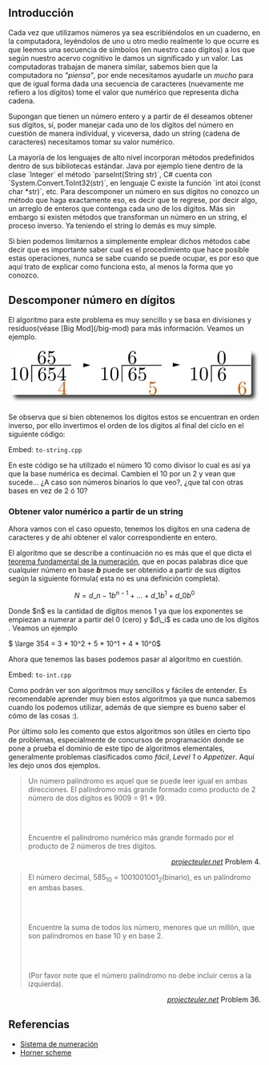 
## Introducción

<p>Cada vez que utilizamos números ya sea escribiéndolos en un cuaderno, en la computadora, leyéndolos de uno u otro medio realmente lo que ocurre es que leemos una secuencia de símbolos (en nuestro caso dígitos) a los que según nuestro acervo cognitivo le damos un significado y un valor. Las computadoras trabajan de manera similar, sabemos bien que la computadora no <em>"piensa"</em>, por ende necesitamos ayudarle un <em>mucho</em> para que de igual forma dada una secuencia de caracteres (nuevamente me refiero a los dígitos) tome el valor que numérico que representa dicha cadena.</p>

<p>Supongan que tienen un número entero y a partir de él deseamos obtener sus dígitos, sí, poder manejar cada uno de los dígitos del número en cuestión de manera individual, y viceversa, dado un string (cadena de caracteres) necesitamos tomar su valor numérico.  </p>

<p>La mayoría de los lenguajes de alto nivel incorporan métodos predefinidos dentro de sus bibliotecas estándar. Java por ejemplo tiene dentro de la clase `Integer` el método `parseInt(String str)`, C# cuenta con `System.Convert.ToInt32(str)`, en lenguaje C existe la función `int atoi (const char *str)`, etc. Para descomponer un número en sus dígitos no conozco un método que haga exactamente eso, es decir que te regrese, por decir algo, un arreglo de enteros que contenga cada uno de los dígitos. Más sin embargo si existen métodos que transforman un número en un string, el proceso inverso. Ya teniendo el string lo demás es muy simple.</p>

<p>Si bien podemos limitarnos a simplemente emplear dichos métodos cabe decir que es importante saber cual es el procedimiento que hace posible estas operaciones, nunca se sabe cuando se puede ocupar, es por eso que aquí trato de explicar como funciona esto, al menos la forma que yo conozco.</p>

## Descomponer número en dígitos

<p>El algoritmo para este problema es muy sencillo y se basa en divisiones y residuos(véase [Big Mod](/big-mod) para más información. Veamos un ejemplo.</p>

![Descomposición de un número en dígitos](descomposicion_digitos.png)


<p>Se observa que si bien obtenemos los dígitos estos se encuentran en orden inverso, por ello invertimos el orden de los dígitos al final del ciclo en el siguiente código:</p>

Embed: `to-string.cpp`

<p>En este código se ha utilizado el número 10 como divisor lo cual es así ya que la base numérica es decimal. Cambien el 10 por un 2 y vean que sucede... ¿A caso son números binarios lo que veo?, ¿que tal con otras bases en vez de 2 ó 10?</p>

### Obtener valor numérico a partir de un string

<p>Ahora vamos con el caso opuesto, tenemos los dígitos en una cadena de caracteres y de ahí obtener el valor correspondiente en entero.</p>

<p>El algoritmo que se describe a continuación no es más que el que dicta el <a href="http://es.wikipedia.org/wiki/Sistema_de_numeraci%C3%B3n#Teorema_Fundamental_de_la_numeraci.C3.B3n" target="_blank">teorema fundamental de la numeración</a>, que en pocas palabras dice que cualquier número en base <strong><em>b</em></strong> puede ser obtenido a partir de sus dígitos según la siguiente fórmula( esta no es una definición completa).</p>

$$N = d\_{n - 1}b^{n - 1} + ... + d\_{1}b^{1} + d\_{0}b^{0}$$


<p>Donde $n$ es la cantidad de dígitos menos 1 ya que los exponentes se empiezan a numerar a partir del 0 (cero) y $d\_i$ es cada uno de los dígitos . Veamos un ejemplo</p>


$ \large 354 = 3 * 10^2 + 5 * 10^1 + 4 * 10^0$ 


<p>Ahora que tenemos las bases podemos pasar al algoritmo en cuestión.</p>

Embed: `to-int.cpp`

<p>Como podrán ver son algoritmos muy sencillos y fáciles de entender. Es recomendable aprender muy bien estos algoritmos ya que nunca sabemos cuando los podemos utilizar, además de que siempre es bueno saber el cómo de las cosas :).</p>

<p>Por último solo les comento que estos algoritmos son útiles en cierto tipo de problemas, especialmente de concursos de programación donde se pone a prueba el dominio de este tipo de algoritmos elementales, generalmente problemas clasificados como <em>fácil</em>, <em>Level 1</em> o <em>Appetizer</em>. Aquí les dejo unos dos ejemplos.</p>


<blockquote>
  <p>Un número palíndromo es aquel que se puede leer igual en ambas direcciones. El palíndromo más grande formado como producto de 2 número de dos dígitos es 9009 = 91 * 99.</p>
  <br><br>
  <p>Encuentre el palíndromo numérico más grande formado por el producto de 2 números de tres dígitos.</p>
</blockquote>
<p align="right"><em><a href="http://www.projecteuler.net" target="_blank">projecteuler.net</a></em> Problem 4.


<blockquote>
  <p>El número decimal, 585<sub>10</sub> = 1001001001<sub>2</sub>(binario), es un palíndromo en ambas bases.</p>
  <br><br>
<p>Encuentre la suma de todos los número, menores que un millón, que son palíndromos en base 10 y en base 2.</p>
  <br><br>
  <p>(Por favor note que el número palíndromo no debe incluir ceros a la izquierda).</p>
</blockquote>
<p align="right"><em><a href="http://www.projecteuler.net" target="_blank">projecteuler.net</a></em> Problem 36.


## Referencias

<ul>
    <li> <a href="http://es.wikipedia.org/wiki/Sistema_de_numeraci%C3%B3n" target="_blank">Sistema de numeración</a></li>
    <li> <a href="http://en.wikipedia.org/wiki/Horner_scheme" target="_blank">Horner scheme</a></li>
</ul>

